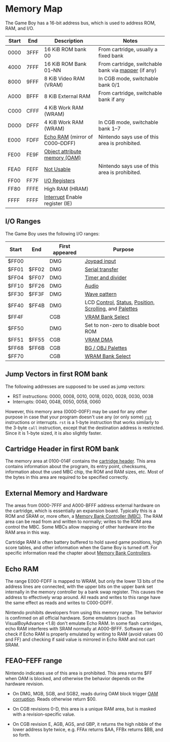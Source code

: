 # Memory Map

The Game Boy has a 16-bit address bus, which is used to address ROM, RAM, and I/O.

Start       | End       | Description                                                      | Notes
------------|-----------|------------------------------------------------------------------|----------
0000        | 3FFF      | 16 KiB ROM bank 00                                               | From cartridge, usually a fixed bank
4000        | 7FFF      | 16 KiB ROM Bank 01–NN                                            | From cartridge, switchable bank via [mapper](#MBCs) (if any)
8000        | 9FFF      | 8 KiB Video RAM (VRAM)                                           | In CGB mode, switchable bank 0/1
A000        | BFFF      | 8 KiB External RAM                                               | From cartridge, switchable bank if any
C000        | CFFF      | 4 KiB Work RAM (WRAM)                                            |
D000        | DFFF      | 4 KiB Work RAM (WRAM)                                            | In CGB mode, switchable bank 1–7
E000        | FDFF      | [Echo RAM](<#Echo RAM>) (mirror of C000–DDFF)                    | Nintendo says use of this area is prohibited.
FE00        | FE9F      | [Object attribute memory (OAM)](<#Object Attribute Memory (OAM)>) |
FEA0        | FEFF      | [Not Usable](<#FEA0–FEFF range>)                                 | Nintendo says use of this area is prohibited.
FF00        | FF7F      | [I/O Registers](<#I/O Ranges>)                                   |
FF80        | FFFE      | High RAM (HRAM)                                                  |
FFFF        | FFFF      | [Interrupt](#Interrupts) Enable register (IE)                    |

## I/O Ranges

The Game Boy uses the following I/O ranges:

Start   | End     | First appeared | Purpose
--------|---------|----------------|-------------
$FF00   |         |       DMG      | [Joypad input](<#FF00 — P1/JOYP: Joypad>)
$FF01   |  $FF02  |       DMG      | [Serial transfer](<#Serial Data Transfer (Link Cable)>)
$FF04   |  $FF07  |       DMG      | [Timer and divider](<#Timer and Divider Registers>)
$FF10   |  $FF26  |       DMG      | [Audio](<#Audio Registers>)
$FF30   |  $FF3F  |       DMG      | [Wave pattern](<#FF30–FF3F — Wave pattern RAM>)
$FF40   |  $FF4B  |       DMG      | LCD [Control](<#FF40 — LCDC: LCD control>), [Status](<#FF41 — STAT: LCD status>), [Position, Scrolling](<#LCD Position and Scrolling>), and [Palettes](<#Palettes>)
$FF4F   |         |       CGB      | [VRAM Bank Select](<#FF4F — VBK (CGB Mode only): VRAM bank>)
$FF50   |         |       DMG      | Set to non-zero to disable boot ROM
$FF51   |  $FF55  |       CGB      | [VRAM DMA](<#LCD VRAM DMA Transfers>)
$FF68   |  $FF6B  |       CGB      | [BG / OBJ Palettes](<#LCD Color Palettes (CGB only)>)
$FF70   |         |       CGB      | [WRAM Bank Select](<#FF70 — SVBK (CGB Mode only): WRAM bank>)

## Jump Vectors in first ROM bank

The following addresses are supposed to be used as jump vectors:

-   RST instructions: 0000, 0008, 0010, 0018, 0020, 0028, 0030, 0038
-   Interrupts: 0040, 0048, 0050, 0058, 0060

However, this memory area (0000-00FF) may be used for any other purpose in case that your
program doesn't use any (or only some) [`rst`](https://rgbds.gbdev.io/docs/v0.5.2/gbz80.7#RST_vec) instructions or interrupts. `rst`
is a 1-byte instruction that works similarly to the 3-byte `call` instruction, except
that the destination address is restricted. Since it is 1-byte sized,
it is also slightly faster.

## Cartridge Header in first ROM bank

The memory area at 0100-014F contains the [cartridge
header](<#The Cartridge Header>). This area contains information
about the program, its entry point, checksums, information about the
used MBC chip, the ROM and RAM sizes, etc. Most of the bytes in this
area are required to be specified correctly.

## External Memory and Hardware

The areas from 0000-7FFF and A000-BFFF address external hardware on
the cartridge, which is essentially an expansion board.  Typically this
is a ROM and SRAM or, more often, a [Memory Bank Controller
(MBC)](#MBCs). The RAM area can be read
from and written to normally; writes to the ROM area control the MBC.
Some MBCs allow mapping of other hardware into the RAM area in this
way.

Cartridge RAM is often battery buffered to hold saved game positions,
high score tables, and other information when the Game Boy is turned
off.  For specific information read the chapter about [Memory Bank
Controllers](<#MBCs>).

## Echo RAM

The range E000-FDFF is mapped to WRAM, but only the lower 13 bits of
the address lines are connected, with the upper bits on the upper bank
set internally in the memory controller by a bank swap register.  This
causes the address to effectively wrap around.  All reads and writes to
this range have the same effect as reads and writes to C000-DDFF.

Nintendo prohibits developers from using this memory range.  The
behavior is confirmed on all official hardware. Some emulators (such as
VisualBoyAdvance \<1.8) don't emulate Echo RAM.  In some flash cartridges,
echo RAM interferes with SRAM normally at A000-BFFF. Software can check if
Echo RAM is properly emulated by writing to RAM (avoid values 00 and
FF) and checking if said value is mirrored in Echo RAM and not cart SRAM.

## FEA0–FEFF range

Nintendo indicates use of this area is prohibited.  This area returns
$FF when OAM is blocked, and otherwise the behavior depends on the
hardware revision.

- On DMG, MGB, SGB, and SGB2, reads during OAM block trigger [OAM corruption](<#OAM Corruption Bug>).
Reads otherwise return $00.

- On CGB revisions 0-D, this area is a unique RAM area, but is masked
with a revision-specific value.

- On CGB revision E, AGB, AGS, and GBP, it returns the high nibble of the
lower address byte twice, e.g. FFAx returns $AA, FFBx returns $BB, and so
forth.
